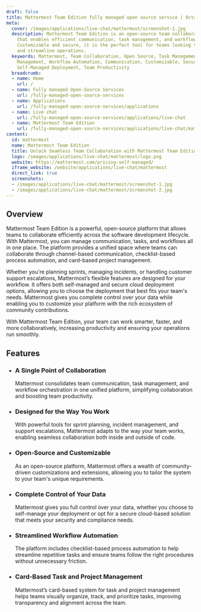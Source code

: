 ```yaml
---
draft: false
title: Mattermost Team Edition fully managed open source service | OctaByte.io
meta:
  cover: /images/applications/live-chat/mattermost/screenshot-1.jpg
  description: Mattermost Team Edition is an open-source team collaboration platform
    that enables efficient communication, task management, and workflow automation.
    Customizable and secure, it is the perfect tool for teams looking to enhance productivity
    and streamline operations.
  keywords: Mattermost, Team Collaboration, Open Source, Task Management, Project
    Management, Workflow Automation, Communication, Customizable, Secure Deployment,
    Self-Managed Deployment, Team Productivity
  breadcrumb:
  - name: Home
    url: /
  - name: Fully managed Open-Source Services
    url: /fully-managed-open-source-services
  - name: Applications
    url: /fully-managed-open-source-services/applications
  - name: Live chat
    url: /fully-managed-open-source-services/applications/live-chat
  - name: Mattermost Team Edition
    url: /fully-managed-open-source-services/applications/live-chat/mattermost
content:
  id: mattermost
  name: Mattermost Team Edition
  title: Unlock Seamless Team Collaboration with Mattermost Team Edition
  logo: /images/applications/live-chat/mattermost/logo.png
  website: https://mattermost.com/pricing-self-managed/
  iframe_website: /website/applications/live-chat/mattermost
  direct_link: true
  screenshots:
  - /images/applications/live-chat/mattermost/screenshot-1.jpg
  - /images/applications/live-chat/mattermost/screenshot-2.jpg
---
```


## Overview

Mattermost Team Edition is a powerful, open-source platform that allows teams to collaborate efficiently across the software development lifecycle. With Mattermost, you can manage communication, tasks, and workflows all in one place. The platform provides a unified space where teams can collaborate through channel-based communication, checklist-based process automation, and card-based project management.

Whether you're planning sprints, managing incidents, or handling customer support escalations, Mattermost’s flexible features are designed for your workflow. It offers both self-managed and secure cloud deployment options, allowing you to choose the deployment that best fits your team's needs. Mattermost gives you complete control over your data while enabling you to customize your platform with the rich ecosystem of community contributions.

With Mattermost Team Edition, your team can work smarter, faster, and more collaboratively, increasing productivity and ensuring your operations run smoothly.

## Features

- ### A Single Point of Collaboration

  Mattermost consolidates team communication, task management, and workflow orchestration in one unified platform, simplifying collaboration and boosting team productivity.

- ### Designed for the Way You Work

  With powerful tools for sprint planning, incident management, and support escalations, Mattermost adapts to the way your team works, enabling seamless collaboration both inside and outside of code.

- ### Open-Source and Customizable

  As an open-source platform, Mattermost offers a wealth of community-driven customizations and extensions, allowing you to tailor the system to your team's unique requirements.

- ### Complete Control of Your Data

  Mattermost gives you full control over your data, whether you choose to self-manage your deployment or opt for a secure cloud-based solution that meets your security and compliance needs.

- ### Streamlined Workflow Automation

  The platform includes checklist-based process automation to help streamline repetitive tasks and ensure teams follow the right procedures without unnecessary friction.

- ### Card-Based Task and Project Management

  Mattermost’s card-based system for task and project management helps teams visually organize, track, and prioritize tasks, improving transparency and alignment across the team.